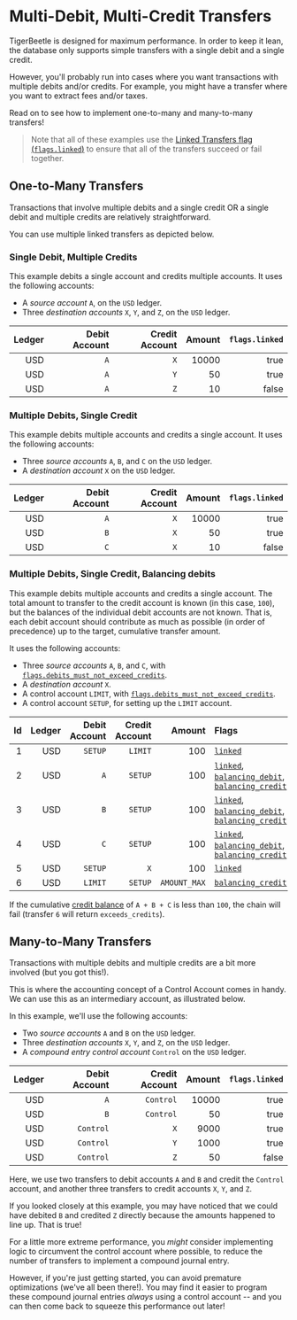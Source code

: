 # Multi-Debit, Multi-Credit Transfers

TigerBeetle is designed for maximum performance. In order to keep it lean, the database only
supports simple transfers with a single debit and a single credit.

However, you'll probably run into cases where you want transactions with multiple debits and/or
credits. For example, you might have a transfer where you want to extract fees and/or taxes.

Read on to see how to implement one-to-many and many-to-many transfers!

> Note that all of these examples use the
> [Linked Transfers flag (`flags.linked`)](../../reference/transfer.md#flagslinked) to ensure
> that all of the transfers succeed or fail together.

## One-to-Many Transfers

Transactions that involve multiple debits and a single credit OR a single debit and multiple credits
are relatively straightforward.

You can use multiple linked transfers as depicted below.

### Single Debit, Multiple Credits

This example debits a single account and credits multiple accounts. It uses the following accounts:

- A _source account_ `A`, on the `USD` ledger.
- Three _destination accounts_ `X`, `Y`, and `Z`, on the `USD` ledger.

| Ledger | Debit Account | Credit Account | Amount | `flags.linked` |
| -----: | ------------: | -------------: | -----: | -------------: |
|    USD |           `A` |            `X` |  10000 |           true |
|    USD |           `A` |            `Y` |     50 |           true |
|    USD |           `A` |            `Z` |     10 |          false |

### Multiple Debits, Single Credit

This example debits multiple accounts and credits a single account. It uses the following accounts:

- Three _source accounts_ `A`, `B`, and `C` on the `USD` ledger.
- A _destination account_ `X` on the `USD` ledger.

| Ledger | Debit Account | Credit Account | Amount | `flags.linked` |
| -----: | ------------: | -------------: | -----: | -------------: |
|    USD |           `A` |            `X` |  10000 |           true |
|    USD |           `B` |            `X` |     50 |           true |
|    USD |           `C` |            `X` |     10 |          false |

### Multiple Debits, Single Credit, Balancing debits

This example debits multiple accounts and credits a single account.
The total amount to transfer to the credit account is known (in this case, `100`), but the balances
of the individual debit accounts are not known. That is, each debit account should contribute as
much as possible (in order of precedence) up to the target, cumulative transfer amount.

It uses the following accounts:

- Three _source accounts_ `A`, `B`, and `C`, with [`flags.debits_must_not_exceed_credits`](../../reference/account.md#flagsdebits_must_not_exceed_credits).
- A _destination account_ `X`.
- A control account `LIMIT`, with [`flags.debits_must_not_exceed_credits`](../../reference/account.md#flagsdebits_must_not_exceed_credits).
- A control account `SETUP`, for setting up the `LIMIT` account.

| Id | Ledger | Debit Account | Credit Account |       Amount | Flags |
| -: | -----: | ------------: | -------------: | -----------: | :------------- |
|  1 |    USD |       `SETUP` |        `LIMIT` |          100 | [`linked`](../../reference/transfer.md#flagslinked) |
|  2 |    USD |           `A` |        `SETUP` |          100 | [`linked`](../../reference/transfer.md#flagslinked), [`balancing_debit`](../../reference/transfer.md#flagsbalancing_debit), [`balancing_credit`](../../reference/transfer.md#flagsbalancing_credit) |
|  3 |    USD |           `B` |        `SETUP` |          100 | [`linked`](../../reference/transfer.md#flagslinked), [`balancing_debit`](../../reference/transfer.md#flagsbalancing_debit), [`balancing_credit`](../../reference/transfer.md#flagsbalancing_credit) |
|  4 |    USD |           `C` |        `SETUP` |          100 | [`linked`](../../reference/transfer.md#flagslinked), [`balancing_debit`](../../reference/transfer.md#flagsbalancing_debit), [`balancing_credit`](../../reference/transfer.md#flagsbalancing_credit) |
|  5 |    USD |       `SETUP` |            `X` |          100 | [`linked`](../../reference/transfer.md#flagslinked) |
|  6 |    USD |       `LIMIT` |        `SETUP` | `AMOUNT_MAX` | [`balancing_credit`](../../reference/transfer.md#flagsbalancing_credit) |

If the cumulative [credit balance](../data-modeling.md#credit-balances) of `A + B + C` is less than
`100`, the chain will fail (transfer `6` will return `exceeds_credits`).

## Many-to-Many Transfers

Transactions with multiple debits and multiple credits are a bit more involved (but you got this!).

This is where the accounting concept of a Control Account comes in handy. We can use this as an
intermediary account, as illustrated below.

In this example, we'll use the following accounts:

- Two _source accounts_ `A` and `B` on the `USD` ledger.
- Three _destination accounts_ `X`, `Y`, and `Z`, on the `USD` ledger.
- A _compound entry control account_ `Control` on the `USD` ledger.

| Ledger | Debit Account | Credit Account | Amount | `flags.linked` |
| -----: | ------------: | -------------: | -----: | -------------: |
|    USD |           `A` |      `Control` |  10000 |           true |
|    USD |           `B` |      `Control` |     50 |           true |
|    USD |     `Control` |            `X` |   9000 |           true |
|    USD |     `Control` |            `Y` |   1000 |           true |
|    USD |     `Control` |            `Z` |     50 |          false |

Here, we use two transfers to debit accounts `A` and `B` and credit the `Control` account, and
another three transfers to credit accounts `X`, `Y`, and `Z`.

If you looked closely at this example, you may have noticed that we could have debited `B` and
credited `Z` directly because the amounts happened to line up. That is true!

For a little more extreme performance, you _might_ consider implementing logic to circumvent the
control account where possible, to reduce the number of transfers to implement a compound journal
entry.

However, if you're just getting started, you can avoid premature optimizations (we've all been
there!). You may find it easier to program these compound journal entries _always_ using a control
account -- and you can then come back to squeeze this performance out later!
